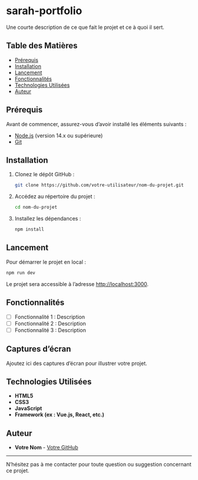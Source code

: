 # sarah-portfolio
Une courte description de ce que fait le projet et ce à quoi il sert.

## Table des Matières
- [Prérequis](#prérequis)
- [Installation](#installation)
- [Lancement](#lancement)
- [Fonctionnalités](#fonctionnalités)
- [Technologies Utilisées](#technologies-utilisées)
- [Auteur](#auteur)

## Prérequis
Avant de commencer, assurez-vous d’avoir installé les éléments suivants :
- [Node.js](https://nodejs.org/) (version 14.x ou supérieure)
- [Git](https://git-scm.com/)

## Installation
1. Clonez le dépôt GitHub :
   ```bash
   git clone https://github.com/votre-utilisateur/nom-du-projet.git
   ```
2. Accédez au répertoire du projet :
   ```bash
   cd nom-du-projet
   ```
3. Installez les dépendances :
   ```bash
   npm install
   ```

## Lancement
Pour démarrer le projet en local :
```bash
npm run dev
```
Le projet sera accessible à l’adresse [http://localhost:3000](http://localhost:3000).

## Fonctionnalités
- [ ] Fonctionnalité 1 : Description
- [ ] Fonctionnalité 2 : Description
- [ ] Fonctionnalité 3 : Description

## Captures d’écran
Ajoutez ici des captures d’écran pour illustrer votre projet.

## Technologies Utilisées
- **HTML5**
- **CSS3**
- **JavaScript**
- **Framework (ex : Vue.js, React, etc.)**

## Auteur
- **Votre Nom** - [Votre GitHub](https://github.com/votre-utilisateur)

---
N’hésitez pas à me contacter pour toute question ou suggestion concernant ce projet.

